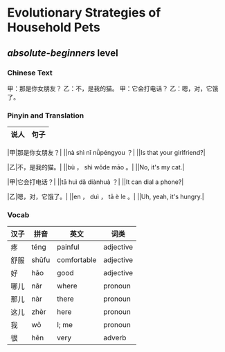 # Evolutionary Strategies of Household Pets
## *absolute-beginners* level

### Chinese Text
甲：那是你女朋友？
乙：不，是我的猫。
甲：它会打电话？
乙：嗯，对，它饿了。

### Pinyin and Translation
|说人|句子|
|----|----|

|甲|那是你女朋友？|
||nà shì nǐ nǚpéngyou ？|
||Is that your girlfriend?|

|乙|不，是我的猫。|
||bù ， shì wǒde māo 。|
||No, it's my cat.|

|甲|它会打电话？|
||tā huì dǎ diànhuà ？|
||It can dial a phone?|

|乙|嗯，对，它饿了。|
||en ， duì ， tā è le 。|
||Uh, yeah, it's hungry.|
### Vocab
|汉子|拼音|英文|词类|
|----|----|----|----|
|疼|téng|painful|adjective|
|舒服|shūfu|comfortable|adjective|
|好|hǎo|good|adjective|
|哪儿|nǎr|where|pronoun|
|那儿|nàr|there|pronoun|
|这儿|zhèr|here|pronoun|
|我|wǒ|I; me|pronoun|
|很|hěn|very|adverb|
